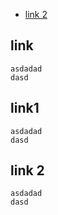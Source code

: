 * [link 2](https://github.com/jitundark/testsss/tree/main#link-2)

## link

```
asdadad
dasd
```


## link1

```
asdadad
dasd
```


## link 2

```
asdadad
dasd
```
